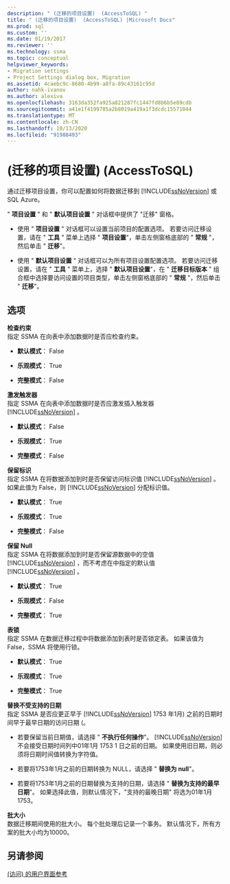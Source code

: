 ```yaml
---
description: " (迁移的项目设置)  (AccessToSQL) "
title: " (迁移的项目设置)  (AccessToSQL) |Microsoft Docs"
ms.prod: sql
ms.custom: ''
ms.date: 01/19/2017
ms.reviewer: ''
ms.technology: ssma
ms.topic: conceptual
helpviewer_keywords:
- Migration settings
- Project Settings dialog box, Migration
ms.assetid: 4caebc9c-8680-4b99-a8fa-89c43161c95d
author: nahk-ivanov
ms.author: alexiva
ms.openlocfilehash: 3163da352fa925a821287fc1447fd8b6b5e89cdb
ms.sourcegitcommit: a41e1f4199785a2b8019a419a1f3dcdc15571044
ms.translationtype: MT
ms.contentlocale: zh-CN
ms.lasthandoff: 10/13/2020
ms.locfileid: "91988493"
---
```

# <a name="project-settings-migration-accesstosql"></a> (迁移的项目设置)  (AccessToSQL) 
通过迁移项目设置，你可以配置如何将数据迁移到 [!INCLUDE[ssNoVersion](../../includes/ssnoversion-md.md)] 或 SQL Azure。  
  
" **项目设置** " 和 " **默认项目设置** " 对话框中提供了 "迁移" 窗格。  
  
-   使用 " **项目设置** " 对话框可以设置当前项目的配置选项。 若要访问迁移设置，请在 " **工具** " 菜单上选择 " **项目设置**"，单击左侧窗格底部的 " **常规** "，然后单击 " **迁移**"。  
  
-   使用 " **默认项目设置** " 对话框可以为所有项目设置配置选项。 若要访问迁移设置，请在 " **工具** " 菜单上，选择 " **默认项目设置**"，在 " **迁移目标版本** " 组合框中选择要访问设置的项目类型，单击左侧窗格底部的 " **常规** "，然后单击 " **迁移**"。  
  
## <a name="options"></a>选项  
**检查约束**  
指定 SSMA 在向表中添加数据时是否应检查约束。  
  
-   **默认模式**： False  
  
-   **乐观模式**： True  
  
-   **完整模式**： False  
  
**激发触发器**  
指定 SSMA 在向表中添加数据时是否应激发插入触发器 [!INCLUDE[ssNoVersion](../../includes/ssnoversion-md.md)] 。  
  
-   **默认模式**： False  
  
-   **乐观模式**： True  
  
-   **完整模式**： False  
  
**保留标识**  
指定 SSMA 在将数据添加到时是否保留访问标识值 [!INCLUDE[ssNoVersion](../../includes/ssnoversion-md.md)] 。 如果此值为 False，则 [!INCLUDE[ssNoVersion](../../includes/ssnoversion-md.md)] 分配标识值。  
  
-   **默认模式**： True  
  
-   **乐观模式**： True  
  
-   **完整模式**： False  
  
**保留 Null**  
指定 SSMA 在将数据添加到时是否保留源数据中的空值 [!INCLUDE[ssNoVersion](../../includes/ssnoversion-md.md)] ，而不考虑在中指定的默认值 [!INCLUDE[ssNoVersion](../../includes/ssnoversion-md.md)] 。  
  
-   **默认模式**： True  
  
-   **乐观模式**： False  
  
-   **完整模式**： True  
  
**表锁**  
指定 SSMA 在数据迁移过程中将数据添加到表时是否锁定表。 如果该值为 False，SSMA 将使用行锁。  
  
-   **默认模式**： True  
  
-   **乐观模式**： True  
  
-   **完整模式**： True  
  
**替换不受支持的日期**  
指定 SSMA 是否应更正早于 [!INCLUDE[ssNoVersion](../../includes/ssnoversion-md.md)] 1753 年1月) 之前的日期时间早于最早日期的访问日期 (。  
  
-   若要保留当前日期值，请选择 " **不执行任何操作**"。 [!INCLUDE[ssNoVersion](../../includes/ssnoversion-md.md)] 不会接受日期时间列中01年1月 1753 1 日之前的日期。 如果使用旧日期，则必须将日期时间值转换为字符值。  
  
-   若要将1753年1月之前的日期转换为 NULL，请选择 " **替换为 null**"。  
  
-   若要将1753年1月之前的日期替换为支持的日期，请选择 " **替换为支持的最早日期**"。 如果选择此值，则默认情况下，"支持的最晚日期" 将选为01年1月1753。  
  
**批大小**  
数据迁移期间使用的批大小。 每个批处理后记录一个事务。 默认情况下，所有方案的批大小均为10000。  
  
## <a name="see-also"></a>另请参阅  
[ (访问) 的用户界面参考 ](./user-interface-reference-accesstosql.md)  

